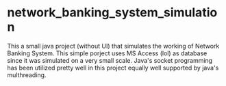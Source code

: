# network_banking_system_simulation
This a small java project (without UI) that simulates the working of Network Banking System. 
This simple porject uses MS Access (lol) as database since it was simulated on a very small scale. 
Java's socket programming has been utilized pretty well in this project equally well supported by java's multhreading.
